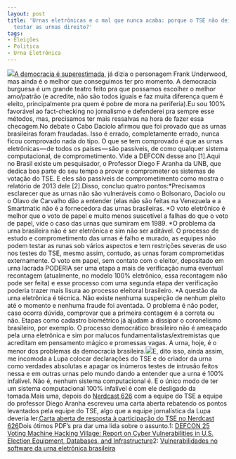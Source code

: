 ```yaml
---
layout: post
title: 'Urnas eletrônicas e o mal que nunca acaba: porque o TSE não deixa ninguém
  testar as urnas direito?'
tags:
- Eleições
- Politica
- Urna Eletrônica
---
```


![](https://cdn-images-1.medium.com/max/2560/0*TTJHLEL9g9dJT48B)[A democracia é superestimada](https://www.youtube.com/watch?v=bhBxjFbN0I4), já dizia o personagem Frank Underwood, mas ainda é o melhor que conseguimos ter pro momento. A democracia burguesa é um grande teatro feito pra que possamos escolher o melhor amo/patrão (e acredite, não são todos iguais e faz muita diferença quem é eleito, principalmente pra quem é pobre de mora na periferia).Eu sou 100% favorável ao fact-checking no jornalismo e defenderei pra sempre esse métodos, mas, precisamos ter mais ressalvas na hora de fazer essa checagem.No debate o Cabo Daciolo afirmou que foi provado que as urnas brasileiras foram fraudadas. Isso é errado, completamente errado, nunca ficou comprovado nada do tipo. O que se tem comprovado é que as urnas eletrônicas — de todos os países — são passíveis, de como qualquer sistema computacional, de comprometimento. Vide a DEFCON desse ano [1].Aqui no Brasil existe um pesquisador, o Professor Diego F Aranha da UNB, que dedica boa parte do seu tempo a provar e comprometer os sistemas de votação do TSE. E eles são passíveis de comprometimento como mostra o relatório de 2013 dele [2].Disso, concluo quatro pontos:*Precisamos esclarecer que as urnas não são vulneráveis como o Bolsonaro, Daciolo ou o Olavo de Carvalho dão a entender (elas não são feitas na Venezuela e a Smartmatic não é a fornecedora das urnas brasileiras.
*O voto eletrônico é melhor que o voto de papel e muito menos suscetível a falhas do que o voto de papel, vide o caso das urnas que sumiram em 1989.
*O problema da urna brasileira não é ser eletrônica e sim não ser aditável. O processo de estudo e comprometimento das urnas é falho e murado, as equipes não podem testar as runas sob vários aspectos e tem restrições severas de uso nos testes do TSE, mesmo assim, contudo, as urnas foram comprometidas externamente. O voto em papel, sem contato com o eleitor, depositado em urna lacrada PODERIA ser uma etapa a mais de verificação numa eventual recontagem (atualmente, no modelo 100% eletrônico, essa recontagem não pode ser feita) e esse processo com uma segunda etapa der verificação poderia trazer mais lisura ao processo eleitoral brasileiro.
*A questão da urna eletrônica é técnica. Não existe nenhuma suspeição de nenhum pleito até o momento e nenhuma fraude foi aventada. O problema é não poder, caso ocorra dúvida, comprovar que a primeira contagem é a correta ou não. Etapas como cadastro biométrico já ajudam a dissipar o coronelismo brasileiro, por exemplo. O processo democrático brasileiro não é ameaçado pela urna eletrônica e sim por malucos fundamentalistas/extremistas que acreditam em pensamento mágico e promessas vagas. A urna, hoje, é o menor dos problemas da democracia brasileira.![](https://cdn-images-1.medium.com/max/600/0*Fk7dXmuRC3cpf2a5)E, dito isso, ainda assim, me incomoda a Lupa colocar declarações do TSE e do criador da urna como verdades absolutas e apagar os inúmeros testes de intrusão feitos nessa e em outras urnas pelo mundo dando a entender que a urna é 100% infalível. Não é, nenhum sistema computacional é. E o único modo de ter um sistema computacional 100% infalível é com ele desligado da tomada.Mais uma, depois do 
[Nerdcast 626](https://jovemnerd.com.br/nerdcast/como-funciona-o-brasil-urna-eletronica/) com a equipe do TSE a equipe do professor Diego Aranha escreveu uma carta aberta rebatendo os pontos levantados pela equipe do TSE, algo que a equipe jornalística da Lupa deveria ler.[Carta aberta de resposta à participação do TSE no Nerdcast 626](https://urnaeletronica.info/2018/carta-aberta-de-resposta-a-participacao-do-tse-no-nerdcast-626/)Dois ótimos PDF’s pra dar uma lida sobre o assunto.1: 
[DEFCON 25 Voting Machine Hacking Village: Report on Cyber Vulnerabilities in U.S. Election Equipment, Databases, and Infrastructure](https://www.defcon.org/images/defcon-25/DEF%20CON%2025%20voting%20village%20report.pdf)2: 
[Vulnerabilidades no software da urna eletrônica brasileira](https://docs.google.com/viewer?url=https%3A%2F%2Fsites.google.com%2Fsite%2Fdfaranha%2Fprojects%2Frelatorio-urna.pdf%3Fattredirects%3D0)
